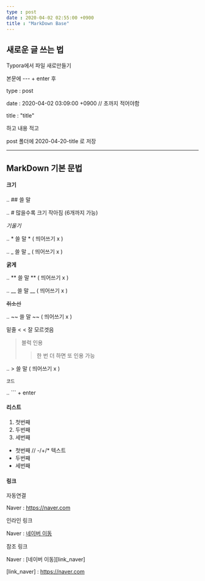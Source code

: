 ```yaml
---
type : post
date : 2020-04-02 02:55:00 +0900
title : "MarkDown Base"
---
```






## 새로운 글 쓰는 법 

Typora에서 파일 새로만들기 

본문에 --- + enter 후

type : post

date : 2020-04-02 03:09:00 +0900  // 초까지 적어야함

title : "title"

하고 내용 적고

post 폴더에 2020-04-20-title 로 저장 



----



## MarkDown 기본 문법



#### 크기

.. ## 쓸 말

.. # 많을수록 크기 작아짐 (6개까지 가능)



*기울기*  

.. * 쓸 말 * ( 띄어쓰기 x )

.. _ 쓸 말 _ ( 띄어쓰기 x )



**굵게**

.. ** 쓸 말 ** ( 띄어쓰기 x )

.. __ 쓸 말 __ ( 띄어쓰기 x )



~~취소선~~

.. ~~ 쓸 말 ~~ ( 띄어쓰기 x )



밑줄 < < 잘 모르겟음



> 블럭 인용
>
> > 한 번 더 하면 또 인용 가능 

.. > 쓸 말 ( 띄어쓰기 x )



``` 코드
코드
```

.. ``` + enter



#### 리스트

1. 첫번째
2. 두번째
3. 세번째



- 첫번째    //       -/+/* 텍스트
- 두번째
- 세번째 



#### 링크

자동연결 

Naver : https://naver.com



인라인 링크

Naver : [네이버 이동](https://naver.com)



참조 링크

Naver : [네이버 이동][link_naver]

[link_naver] : https://naver.com

